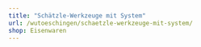 ```yaml
---
title: "Schätzle-Werkzeuge mit System"
url: /wutoeschingen/schaetzle-werkzeuge-mit-system/
shop: Eisenwaren
---
```


